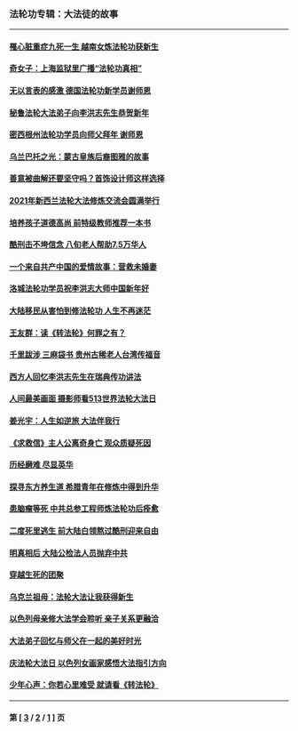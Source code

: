 ### 法轮功专辑：大法徒的故事
---
#### [罹心脏重症九死一生 越南女炼法轮功获新生](../../pages/nf1147481/n13732766.md?05200430) 
#### [奇女子：上海监狱里广播“法轮功真相”](../../pages/nf1147481/n13726443.md?05200430) 
#### [无以言表的感激 德国法轮功新学员谢师恩](../../pages/nf1147481/n13543790.md?05200430) 
#### [秘鲁法轮大法弟子向李洪志先生恭贺新年](../../pages/nf1147481/n13540182.md?05200430) 
#### [密西根州法轮功学员向师父拜年 谢师恩](../../pages/nf1147481/n13538183.md?05200430) 
#### [乌兰巴托之光：蒙古皇族后裔图雅的故事](../../pages/nf1147481/n13155759.md?05200430) 
#### [善意被曲解还要坚守吗？首饰设计师这样选择](../../pages/nf1147481/n13077575.md?05200430) 
#### [2021年新西兰法轮大法修炼交流会圆满举行](../../pages/nf1147481/n13033149.md?05200430) 
#### [培养孩子道德高尚 前特级教师推荐一本书](../../pages/nf1147481/n12938640.md?05200430) 
#### [酷刑击不垮信念 八旬老人帮助7.5万华人](../../pages/nf1147481/n12880712.md?05200430) 
#### [一个来自共产中国的爱情故事：营救未婚妻](../../pages/nf1147481/n12778386.md?05200430) 
#### [洛城法轮功学员祝李洪志大师中国新年好](../../pages/nf1147481/n12724685.md?05200430) 
#### [大陆移民从害怕到修法轮功 人生不再迷茫](../../pages/nf1147481/n12414325.md?05200430) 
#### [王友群：读《转法轮》何罪之有？](../../pages/nf1147481/n12408647.md?05200430) 
#### [千里跋涉 三麻袋书 贵州古稀老人台湾传福音](../../pages/nf1147481/n12198750.md?05200430) 
#### [西方人回忆李洪志先生在瑞典传功讲法](../../pages/nf1147481/n12099607.md?05200430) 
#### [人间最美画面 摄影师看513世界法轮大法日](../../pages/nf1147481/n12094118.md?05200430) 
#### [姜光宇：人生如逆旅 大法伴我行](../../pages/nf1147481/n12088664.md?05200430) 
#### [《求救信》主人公离奇身亡 观众质疑死因](../../pages/nf1147481/n11845215.md?05200430) 
#### [历经磨难 尽显英华](../../pages/nf1147481/n11723297.md?05200430) 
#### [探寻东方养生道 希腊青年在修炼中得到升华](../../pages/nf1147481/n11494502.md?05200430) 
#### [患脑瘤等死 中共总参工程师炼法轮功后痊愈](../../pages/nf1147481/n11466682.md?05200430) 
#### [二度死里逃生 前大陆白领熬过酷刑迎来自由](../../pages/nf1147481/n11368594.md?05200430) 
#### [明真相后 大陆公检法人员抛弃中共](../../pages/nf1147481/n11358618.md?05200430) 
#### [穿越生死的团聚](../../pages/nf1147481/n11258922.md?05200430) 
#### [乌克兰祖母：法轮大法让我获得新生](../../pages/nf1147481/n11269457.md?05200430) 
#### [以色列母亲修大法学会聆听 亲子关系更融洽](../../pages/nf1147481/n11268195.md?05200430) 
#### [大法弟子回忆与师父在一起的美好时光](../../pages/nf1147481/n11267759.md?05200430) 
#### [庆法轮大法日 以色列女画家感悟大法指引方向](../../pages/nf1147481/n11267735.md?05200430) 
#### [少年心声：你若心里难受 就请看《转法轮》](../../pages/nf1147481/n11267496.md?05200430) 

---
#### 第 [ [3](./3.md?05200430) / [2](./2.md?05200430) / [1](./1.md?05200430) ] 页
